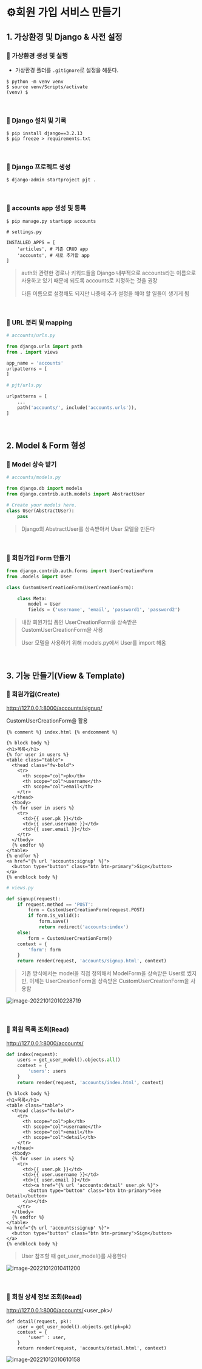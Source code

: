 # ⚙️회원 가입 서비스 만들기

## 1. 가상환경 및 Django & 사전 설정

### 🧩 가상환경 생성 및 실행

- 가상환경 폴더를 `.gitignore`로 설정을 해둔다.

```
$ python -m venv venv
$ source venv/Scripts/activate
(venv) $
```

<br>

### 🧩 Django 설치 및 기록

```
$ pip install django==3.2.13
$ pip freeze > requirements.txt
```

<br>

### 🧩 Django 프로젝트 생성

```
$ django-admin startproject pjt .
```

<br>

### 🧩 accounts app 생성 및 등록

```
$ pip manage.py startapp accounts
```

```
# settings.py

INSTALLED_APPS = [
	'articles', # 기존 CRUD app
	'accounts', # 새로 추가할 app
]
```

> auth와 관련한 경로나 키워드들을 Django 내부적으로 accounts라는 이름으로 사용하고 있기 때문에 되도록 accounts로 지정하는 것을 권장
>
> 다른 이름으로 설정해도 되지만 나중에 추가 설정을 해야 할 일들이 생기게 됨

<br>

### 🧩 URL 분리 및 mapping

```python
# accounts/urls.py

from django.urls import path
from . import views

app_name = 'accounts'
urlpatterns = [
]
```

```python
# pjt/urls.py

urlpatterns = [
    ...
    path('accounts/', include('accounts.urls')),
]
```

<br>

## 2. Model & Form 형성

### 🧩 Model 상속 받기

```python
# accounts/models.py

from django.db import models
from django.contrib.auth.models import AbstractUser

# Create your models here.
class User(AbstractUser):
    pass
```

> Django의 AbstractUser를 상속받아서 User 모델을 만든다

<br>

### 🧩 회원가입 Form 만들기

```python
from django.contrib.auth.forms import UserCreationForm
from .models import User

class CustomUserCreationForm(UserCreationForm):

    class Meta:
        model = User
        fields = ('username', 'email', 'password1', 'password2')
```

> 내장 회원가입 폼인 UserCreationForm을 상속받은 CustomUserCreationForm을 사용
>
> User 모델을 사용하기 위해 models.py에서 User를 import 해옴

<br>

## 3. 기능 만들기(View & Template)

### 🧩 회원가입(Create)

http://127.0.0.1:8000/accounts/signup/

CustomUserCreationForm을 활용

```django
{% comment %} index.html {% endcomment %}

{% block body %}
<h1>목록</h1>
{% for user in users %}
<table class="table">
  <thead class="fw-bold">
    <tr>
      <th scope="col">pk</th>
      <th scope="col">username</th>
      <th scope="col">email</th>
    </tr>
  </thead>
  <tbody>
  {% for user in users %}
    <tr>
      <td>{{ user.pk }}</td>
      <td>{{ user.username }}</td>
      <td>{{ user.email }}</td>
    </tr>
  </tbody>
  {% endfor %}
</table>
{% endfor %}
<a href="{% url 'accounts:signup' %}">
  <button type="button" class="btn btn-primary">Sign</button>
</a>
{% endblock body %}
```

```python
# views.py

def signup(request):
    if request.method == 'POST':
        form = CustomUserCreationForm(request.POST)
        if form.is_valid():
            form.save()
            return redirect('accounts:index')
    else:   
        form = CustomUserCreationForm()
    context = {
        'form': form
    }
    return render(request, 'accounts/signup.html', context)
```

> 기존 방식에서는 model을 직접 정의해서 ModelForm을 상속받은 User로 썼지만, 이제는 UserCreationForm을 상속받은 CustomUserCreationForm을 사용함

![image-20221012010228719](README.assets/image-20221012010228719.png)

<br>

### 🧩 회원 목록 조회(Read)

http://127.0.0.1:8000/accounts/

```python
def index(request):
    users = get_user_model().objects.all()
    context = {
        'users': users
    }
    return render(request, 'accounts/index.html', context)
```

```django
{% block body %}
<h1>목록</h1>
<table class="table">
  <thead class="fw-bold">
    <tr>
      <th scope="col">pk</th>
      <th scope="col">username</th>
      <th scope="col">email</th>
      <th scope="col">detail</th>
    </tr>
  </thead>
  <tbody>
  {% for user in users %}
    <tr>
      <td>{{ user.pk }}</td>
      <td>{{ user.username }}</td>
      <td>{{ user.email }}</td>
      <td><a href="{% url 'accounts:detail' user.pk %}">
        <button type="button" class="btn btn-primary">See Detail</button>
      </a></td>
    </tr>
  </tbody>
  {% endfor %}
</table>
<a href="{% url 'accounts:signup' %}">
  <button type="button" class="btn btn-primary">Sign</button>
</a>
{% endblock body %}
```

> User 참조할 때 get_user_model()를 사용한다

![image-20221012010411200](README.assets/image-20221012010411200.png)

<br>

### 🧩 회원 상세 정보 조회(Read)

 http://127.0.0.1:8000/accounts/<user_pk>/

```
def detail(request, pk):
    user = get_user_model().objects.get(pk=pk)
    context = {
        'user' : user,
    }
    return render(request, 'accounts/detail.html', context)
```

![image-20221012010610158](README.assets/image-20221012010610158.png)
